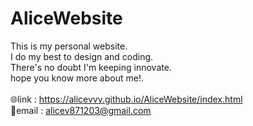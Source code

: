 # AliceWebsite
This is my personal website. <br>
I do my best to design and coding.<br>
There's no doubt I'm keeping innovate. <br>
hope you know more about me!. <br>
<br>
🌐link : https://alicevvv.github.io/AliceWebsite/index.html
<br> 📧email : alicev871203@gmail.com
